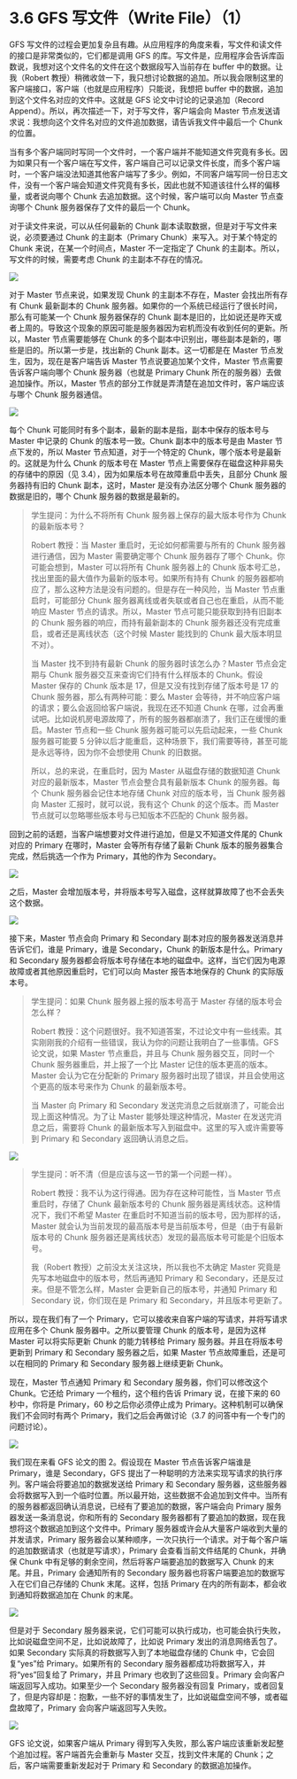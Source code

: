 # 3.6 GFS 写文件（Write File）（1）

GFS 写文件的过程会更加复杂且有趣。从应用程序的角度来看，写文件和读文件的接口是非常类似的，它们都是调用 GFS 的库。写文件是，应用程序会告诉库函数说，我想对这个文件名的文件在这个数据段写入当前存在 buffer 中的数据。让我（Robert 教授）稍微收敛一下，我只想讨论数据的追加。所以我会限制这里的客户端接口，客户端（也就是应用程序）只能说，我想把 buffer 中的数据，追加到这个文件名对应的文件中。这就是 GFS 论文中讨论的记录追加（Record Append）。所以，再次描述一下，对于写文件，客户端会向 Master 节点发送请求说：我想向这个文件名对应的文件追加数据，请告诉我文件中最后一个 Chunk 的位置。

当有多个客户端同时写同一个文件时，一个客户端并不能知道文件究竟有多长。因为如果只有一个客户端在写文件，客户端自己可以记录文件长度，而多个客户端时，一个客户端没法知道其他客户端写了多少。例如，不同客户端写同一份日志文件，没有一个客户端会知道文件究竟有多长，因此也就不知道该往什么样的偏移量，或者说向哪个 Chunk 去追加数据。这个时候，客户端可以向 Master 节点查询哪个 Chunk 服务器保存了文件的最后一个 Chunk。

对于读文件来说，可以从任何最新的 Chunk 副本读取数据，但是对于写文件来说，必须要通过 Chunk 的主副本（Primary Chunk）来写入。对于某个特定的 Chunk 来说，在某一个时间点，Master 不一定指定了 Chunk 的主副本。所以，写文件的时候，需要考虑 Chunk 的主副本不存在的情况。

![](<../assets/image (244).png>)

对于 Master 节点来说，如果发现 Chunk 的主副本不存在，Master 会找出所有存有 Chunk 最新副本的 Chunk 服务器。如果你的一个系统已经运行了很长时间，那么有可能某一个 Chunk 服务器保存的 Chunk 副本是旧的，比如说还是昨天或者上周的。导致这个现象的原因可能是服务器因为宕机而没有收到任何的更新。所以，Master 节点需要能够在 Chunk 的多个副本中识别出，哪些副本是新的，哪些是旧的。所以第一步是，找出新的 Chunk 副本。这一切都是在 Master 节点发生，因为，现在是客户端告诉 Master 节点说要追加某个文件，Master 节点需要告诉客户端向哪个 Chunk 服务器（也就是 Primary Chunk 所在的服务器）去做追加操作。所以，Master 节点的部分工作就是弄清楚在追加文件时，客户端应该与哪个 Chunk 服务器通信。

![](<../assets/image (245).png>)

每个 Chunk 可能同时有多个副本，最新的副本是指，副本中保存的版本号与 Master 中记录的 Chunk 的版本号一致。Chunk 副本中的版本号是由 Master 节点下发的，所以 Master 节点知道，对于一个特定的 Chunk，哪个版本号是最新的。这就是为什么 Chunk 的版本号在 Master 节点上需要保存在磁盘这种非易失的存储中的原因（见 3.4），因为如果版本号在故障重启中丢失，且部分 Chunk 服务器持有旧的 Chunk 副本，这时，Master 是没有办法区分哪个 Chunk 服务器的数据是旧的，哪个 Chunk 服务器的数据是最新的。

> 学生提问：为什么不将所有 Chunk 服务器上保存的最大版本号作为 Chunk 的最新版本号？
>
> Robert 教授：当 Master 重启时，无论如何都需要与所有的 Chunk 服务器进行通信，因为 Master 需要确定哪个 Chunk 服务器存了哪个 Chunk。你可能会想到，Master 可以将所有 Chunk 服务器上的 Chunk 版本号汇总，找出里面的最大值作为最新的版本号。如果所有持有 Chunk 的服务器都响应了，那么这种方法是没有问题的。但是存在一种风险，当 Master 节点重启时，可能部分 Chunk 服务器离线或者失联或者自己也在重启，从而不能响应 Master 节点的请求。所以，Master 节点可能只能获取到持有旧副本的 Chunk 服务器的响应，而持有最新副本的 Chunk 服务器还没有完成重启，或者还是离线状态（这个时候 Master 能找到的 Chunk 最大版本明显不对）。
>
> 当 Master 找不到持有最新 Chunk 的服务器时该怎么办？Master 节点会定期与 Chunk 服务器交互来查询它们持有什么样版本的 Chunk。假设 Master 保存的 Chunk 版本是 17，但是又没有找到存储了版本号是 17 的 Chunk 服务器，那么有两种可能：要么 Master 会等待，并不响应客户端的请求；要么会返回给客户端说，我现在还不知道 Chunk 在哪，过会再重试吧。比如说机房电源故障了，所有的服务器都崩溃了，我们正在缓慢的重启。Master 节点和一些 Chunk 服务器可能可以先启动起来，一些 Chunk 服务器可能要 5 分钟以后才能重启，这种场景下，我们需要等待，甚至可能是永远等待，因为你不会想使用 Chunk 的旧数据。
>
> 所以，总的来说，在重启时，因为 Master 从磁盘存储的数据知道 Chunk 对应的最新版本，Master 节点会整合具有最新版本 Chunk 的服务器。每个 Chunk 服务器会记住本地存储 Chunk 对应的版本号，当 Chunk 服务器向 Master 汇报时，就可以说，我有这个 Chunk 的这个版本。而 Master 节点就可以忽略哪些版本号与已知版本不匹配的 Chunk 服务器。

回到之前的话题，当客户端想要对文件进行追加，但是又不知道文件尾的 Chunk 对应的 Primary 在哪时，Master 会等所有存储了最新 Chunk 版本的服务器集合完成，然后挑选一个作为 Primary，其他的作为 Secondary。

![](<../assets/image (246).png>)

之后，Master 会增加版本号，并将版本号写入磁盘，这样就算故障了也不会丢失这个数据。

![](<../assets/image (247).png>)

接下来，Master 节点会向 Primary 和 Secondary 副本对应的服务器发送消息并告诉它们，谁是 Primary，谁是 Secondary，Chunk 的新版本是什么。Primary 和 Secondary 服务器都会将版本号存储在本地的磁盘中。这样，当它们因为电源故障或者其他原因重启时，它们可以向 Master 报告本地保存的 Chunk 的实际版本号。

> 学生提问：如果 Chunk 服务器上报的版本号高于 Master 存储的版本号会怎么样？
>
> Robert 教授：这个问题很好。我不知道答案，不过论文中有一些线索。其实刚刚我的介绍有一些错误，我认为你的问题让我明白了一些事情。GFS 论文说，如果 Master 节点重启，并且与 Chunk 服务器交互，同时一个 Chunk 服务器重启，并上报了一个比 Master 记住的版本更高的版本。Master 会认为它在分配新的 Primary 服务器时出现了错误，并且会使用这个更高的版本号来作为 Chunk 的最新版本号。
>
> 当 Master 向 Primary 和 Secondary 发送完消息之后就崩溃了，可能会出现上面这种情况。为了让 Master 能够处理这种情况，Master 在发送完消息之后，需要将 Chunk 的最新版本写入到磁盘中。这里的写入或许需要等到 Primary 和 Secondary 返回确认消息之后。

![](<../assets/image (248).png>)

> 学生提问：听不清（但是应该与这一节的第一个问题一样）。
>
> Robert 教授：我不认为这行得通。因为存在这种可能性，当 Master 节点重启时，存储了 Chunk 最新版本号的 Chunk 服务器是离线状态。这种情况下，我们不希望 Master 在重启时不知道当前的版本号，因为那样的话，Master 就会认为当前发现的最高版本号是当前版本号，但是（由于有最新版本号的 Chunk 服务器还是离线状态）发现的最高版本号可能是个旧版本号。
>
> 我（Robert 教授）之前没太关注这块，所以我也不太确定 Master 究竟是先写本地磁盘中的版本号，然后再通知 Primary 和 Secondary，还是反过来。但是不管怎么样，Master 会更新自己的版本号，并通知 Primary 和 Secondary 说，你们现在是 Primary 和 Secondary，并且版本号更新了。

所以，现在我们有了一个 Primary，它可以接收来自客户端的写请求，并将写请求应用在多个 Chunk 服务器中。之所以要管理 Chunk 的版本号，是因为这样 Master 可以将实际更新 Chunk 的能力转移给 Primary 服务器。并且在将版本号更新到 Primary 和 Secondary 服务器之后，如果 Master 节点故障重启，还是可以在相同的 Primary 和 Secondary 服务器上继续更新 Chunk。

现在，Master 节点通知 Primary 和 Secondary 服务器，你们可以修改这个 Chunk。它还给 Primary 一个租约，这个租约告诉 Primary 说，在接下来的 60 秒中，你将是 Primary，60 秒之后你必须停止成为 Primary。这种机制可以确保我们不会同时有两个 Primary，我们之后会再做讨论（3.7 的问答中有一个专门的问题讨论）。

![](<../assets/image (249).png>)

我们现在来看 GFS 论文的图 2。假设现在 Master 节点告诉客户端谁是 Primary，谁是 Secondary，GFS 提出了一种聪明的方法来实现写请求的执行序列。客户端会将要追加的数据发送给 Primary 和 Secondary 服务器，这些服务器会将数据写入到一个临时位置。所以最开始，这些数据不会追加到文件中。当所有的服务器都返回确认消息说，已经有了要追加的数据，客户端会向 Primary 服务器发送一条消息说，你和所有的 Secondary 服务器都有了要追加的数据，现在我想将这个数据追加到这个文件中。Primary 服务器或许会从大量客户端收到大量的并发请求，Primary 服务器会以某种顺序，一次只执行一个请求。对于每个客户端的追加数据请求（也就是写请求），Primary 会查看当前文件结尾的 Chunk，并确保 Chunk 中有足够的剩余空间，然后将客户端要追加的数据写入 Chunk 的末尾。并且，Primary 会通知所有的 Secondary 服务器也将客户端要追加的数据写入在它们自己存储的 Chunk 末尾。这样，包括 Primary 在内的所有副本，都会收到通知将数据追加在 Chunk 的末尾。

![](<../assets/image (250).png>)

但是对于 Secondary 服务器来说，它们可能可以执行成功，也可能会执行失败，比如说磁盘空间不足，比如说故障了，比如说 Primary 发出的消息网络丢包了。如果 Secondary 实际真的将数据写入到了本地磁盘存储的 Chunk 中，它会回复“yes”给 Primary。如果所有的 Secondary 服务器都成功将数据写入，并将“yes”回复给了 Primary，并且 Primary 也收到了这些回复。Primary 会向客户端返回写入成功。如果至少一个 Secondary 服务器没有回复 Primary，或者回复了，但是内容却是：抱歉，一些不好的事情发生了，比如说磁盘空间不够，或者磁盘故障了，Primary 会向客户端返回写入失败。

![](<../assets/image (251).png>)

GFS 论文说，如果客户端从 Primary 得到写入失败，那么客户端应该重新发起整个追加过程。客户端首先会重新与 Master 交互，找到文件末尾的 Chunk；之后，客户端需要重新发起对于 Primary 和 Secondary 的数据追加操作。
